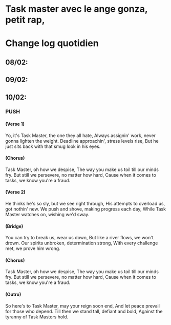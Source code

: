 # Task master avec le ange gonza, petit rap,

# Change log quotidien

## 08/02:
## 09/02:
## 10/02:
### PUSH

#### (Verse 1)
Yo, it's Task Master, the one they all hate,
Always assignin' work, never gonna lighten the weight.
Deadline approachin', stress levels rise,
But he just sits back with that smug look in his eyes.

#### (Chorus)
Task Master, oh how we despise,
The way you make us toil till our minds fry.
But still we persevere, no matter how hard,
Cause when it comes to tasks, we know you're a fraud.

#### (Verse 2)
He thinks he's so sly, but we see right through,
His attempts to overload us, got nothin' new.
We push and shove, making progress each day,
While Task Master watches on, wishing we'd sway.

#### (Bridge)
You can try to break us, wear us down,
But like a river flows, we won't drown.
Our spirits unbroken, determination strong,
With every challenge met, we prove him wrong.

#### (Chorus)
Task Master, oh how we despise,
The way you make us toil till our minds fry.
But still we persevere, no matter how hard,
Cause when it comes to tasks, we know you're a fraud.

#### (Outro)
So here's to Task Master, may your reign soon end,
And let peace prevail for those who depend.
Till then we stand tall, defiant and bold,
Against the tyranny of Task Masters hold.
